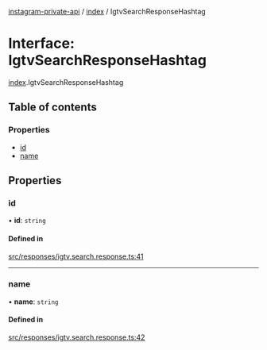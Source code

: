 [instagram-private-api](../../README.md) / [index](../../modules/index.md) / IgtvSearchResponseHashtag

# Interface: IgtvSearchResponseHashtag

[index](../../modules/index.md).IgtvSearchResponseHashtag

## Table of contents

### Properties

- [id](IgtvSearchResponseHashtag.md#id)
- [name](IgtvSearchResponseHashtag.md#name)

## Properties

### id

• **id**: `string`

#### Defined in

[src/responses/igtv.search.response.ts:41](https://github.com/Nerixyz/instagram-private-api/blob/0e0721c/src/responses/igtv.search.response.ts#L41)

___

### name

• **name**: `string`

#### Defined in

[src/responses/igtv.search.response.ts:42](https://github.com/Nerixyz/instagram-private-api/blob/0e0721c/src/responses/igtv.search.response.ts#L42)
